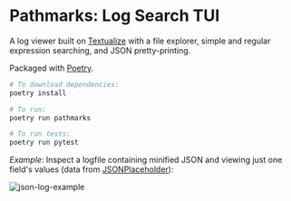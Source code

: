 # Pathmarks: Log Search TUI

A log viewer built on [Textualize](https://www.textualize.io) with a file explorer, simple and regular expression searching, and JSON pretty-printing.

Packaged with [Poetry](https://python-poetry.org).

```bash
# To download dependencies:
poetry install

# To run:
poetry run pathmarks

# To run tests:
poetry run pytest
```
*Example*: Inspect a logfile containing minified JSON and viewing just one field's values (data from [JSONPlaceholder](https://jsonplaceholder.typicode.com/users)):

![json-log-example](https://github.com/wire-rabbit/pathmarks/assets/17692361/8c775128-454d-41e1-ab90-251eec040325)

